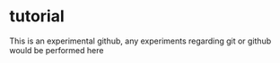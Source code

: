 # tutorial
This is an experimental github, any experiments regarding git or github would be performed here
